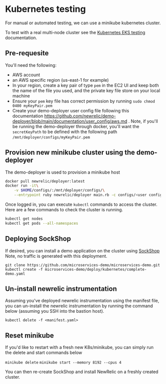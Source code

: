 # Kubernetes testing

For manual or automated testing, we can use a minikube kubernetes cluster.

To test with a real multi-node cluster see the [Kubernetes EKS testing](./kubernetes-eks.md) documentation.

## Pre-requesite

You'll need the following:
* AWS account
* an AWS specific region (us-east-1 for example)
* In your region, create a key pair of type `pem` in the EC2 UI and keep both the name of the file you used, and the private key file store on your local machine
* Ensure your `pem` key file has correct permission by running `sudo chmod 0400 myKeyPair.pem`
* Create your demo-deployer user config file following this documentation https://github.com/newrelic/demo-deployer/blob/main/documentation/user_config/aws.md . Note, if you'll be running the demo-deployer through docker, you'll want the `secretKeyPath` to be defined with the following path `/mnt/deployer/configs/myKeyPair.pem`


## Provision new minikube cluster using the demo-deployer

The demo-deployer is used to provision a minikube host

```bash
docker pull newrelic/deployer:latest
docker run -it\
    -v $HOME/configs/:/mnt/deployer/configs/\
    --entrypoint ruby newrelic/deployer main.rb -c configs/<user config filename>.json -d https://raw.githubusercontent.com/newrelic/open-install-library/main/test/manual/definitions/ohi/linux/k8-minikube-empty.json
```

Once logged in, you can execute `kubectl` commands to access the cluster. Here are a few commands to check the cluster is running.

```bash
kubectl get nodes
kubectl get pods --all-namespaces
```

## Deploying SockShop

If desired, you can install a demo application on the cluster using [SockShop](https://github.com/microservices-demo/microservices-demo/tree/master/deploy/kubernetes)
Note, no traffic is generated with this deployment.

```
git clone https://github.com/microservices-demo/microservices-demo.git
kubectl create -f microservices-demo/deploy/kubernetes/complete-demo.yaml 
```

## Un-install newrelic instrumentation

Assuming you've deployed newrelic instrumentation using the manifest file, you can un-install the newrelic instrumentation by running the command below (assuming you SSH into the bastion host).

`kubectl delete -f <manifest.yaml>`

## Reset minikube

If you'd like to restart with a fresh new K8s/minikube, you can simply run the delete and start commands below

`minikube delete`
`minikube start --memory 8192 --cpus 4`

You can then re-create SockShop and install NewRelic on a freshly created cluster.
